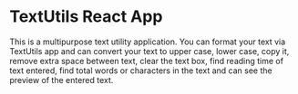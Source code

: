 # TextUtils React App

This is a multipurpose text utility application. You can format your text via TextUtils app and can convert your text to upper case, lower case, copy it, remove extra space between text, clear the text box, find reading time of text entered, find total words or characters in the text and can see the preview of the entered text.


